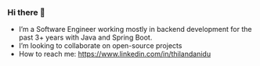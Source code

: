 ### Hi there 👋

-  I’m a Software Engineer working mostly in backend development for the past 3+ years with Java and Spring Boot.
-  I’m looking to collaborate on open-source projects
-  How to reach me: https://www.linkedin.com/in/thilandanidu

